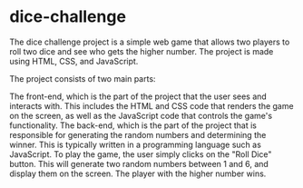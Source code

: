 # dice-challenge
The dice challenge project is a simple web game that allows two players to roll two dice and see who gets the higher number. The project is made using HTML, CSS, and JavaScript.

The project consists of two main parts:

The front-end, which is the part of the project that the user sees and interacts with. This includes the HTML and CSS code that renders the game on the screen, as well as the JavaScript code that controls the game's functionality.
The back-end, which is the part of the project that is responsible for generating the random numbers and determining the winner. This is typically written in a programming language such as JavaScript.
To play the game, the user simply clicks on the "Roll Dice" button. This will generate two random numbers between 1 and 6, and display them on the screen. The player with the higher number wins.
